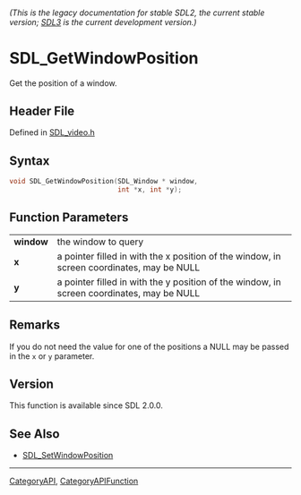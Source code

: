 ###### (This is the legacy documentation for stable SDL2, the current stable version; [SDL3](https://wiki.libsdl.org/SDL3/) is the current development version.)
# SDL_GetWindowPosition

Get the position of a window.

## Header File

Defined in [SDL_video.h](https://github.com/libsdl-org/SDL/blob/SDL2/include/SDL_video.h)

## Syntax

```c
void SDL_GetWindowPosition(SDL_Window * window,
                           int *x, int *y);

```

## Function Parameters

|                |                                                                                           |
| -------------- | ----------------------------------------------------------------------------------------- |
| **window**     | the window to query                                                                       |
| **x**          | a pointer filled in with the x position of the window, in screen coordinates, may be NULL |
| **y**          | a pointer filled in with the y position of the window, in screen coordinates, may be NULL |

## Remarks

If you do not need the value for one of the positions a NULL may be passed
in the `x` or `y` parameter.

## Version

This function is available since SDL 2.0.0.

## See Also

- [SDL_SetWindowPosition](SDL_SetWindowPosition)

----
[CategoryAPI](CategoryAPI), [CategoryAPIFunction](CategoryAPIFunction)

